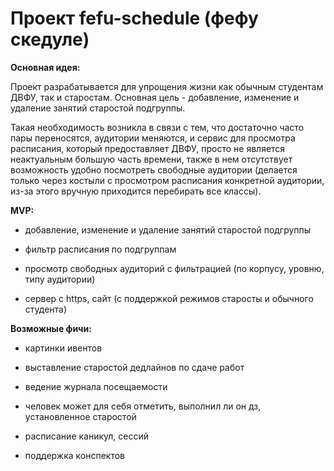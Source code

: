 # Проект fefu-schedule (фефу скедуле)

**Основная идея:** 

Проект разрабатывается для упрощения жизни как обычным студентам ДВФУ, так и старостам. Основная цель - добавление, изменение и удаление занятий старостой подгруппы.

Такая необходимость возникла в связи с тем, что достаточно часто пары переносятся, аудитории меняются, и сервис для просмотра расписания, который предоставляет ДВФУ, просто не является неактуальным большую часть времени, также в нем отсутствует возможность удобно посмотреть свободные аудитории (делается только через костыли с просмотром расписания конкретной аудитории, из-за этого вручную приходится перебирать все классы).

**MVP:**

* добавление, изменение и удаление занятий старостой подгруппы

* фильтр расписания по подгруппам

* просмотр свободных аудиторий с фильтрацией (по корпусу, уровню, типу аудитории)

* сервер с https, сайт (с поддержкой режимов старосты и обычного студента)

**Возможные фичи:**

* картинки ивентов

* выставление старостой дедлайнов по сдаче работ

* ведение журнала посещаемости

* человек может для себя отметить, выполнил ли он дз, установленное старостой

* расписание каникул, сессий

* поддержка конспектов

